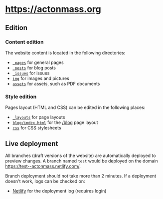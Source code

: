 # https://actonmass.org

## Edition

### Content edition

The website content is located in the following directories:
- [`_pages`](/_pages) for general pages
- [`_posts`](/_posts) for blog posts
- [`_issues`](/_issues) for issues
- [`img`](/img) for images and pictures
- [`assets`](/assets) for assets, such as PDF documents

### Style edition

Pages layout (HTML and CSS) can be edited in the following places:
- [`_layouts`](/_layouts) for page layouts
- [`blog/index.html`](/blog/index.html) for the [/blog](https://actonmass.org/blog/) page layout
- [`css`](/css) for CSS stylesheets


## Live deployment

All branches (draft versions of the website) are automatically deployed to preview changes. A branch named `test` would be deployed on the domain https://test--actonmass.netlify.com/.

Branch deployment should not take more than 2 minutes. 
If a deployment doesn't work, logs can be checked on:
- [Netlify](https://app.netlify.com/sites/actonmass/deploys) for the deployment log (requires login)
